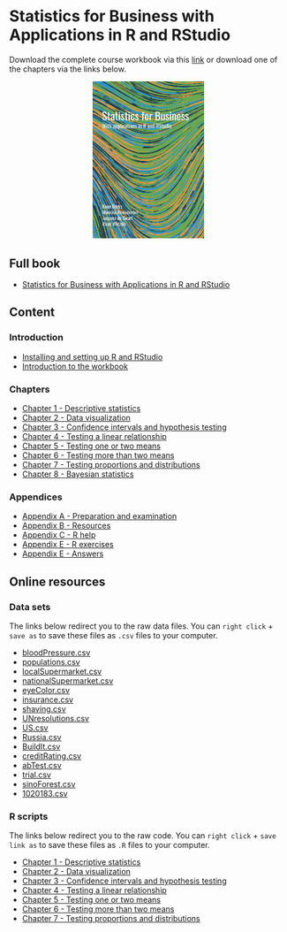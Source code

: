 # Statistics for Business with Applications in R and RStudio

Download the complete course workbook via this [link](https://github.com/koenderks/Statistics-for-Business-with-applications-in-R-and-RStudio/raw/master/Statistics%20for%20Business%20with%20applications%20in%20R%20and%20RStudio.pdf) or download one of the chapters via the links below.

<p align="center">
	<img src="sampleFrontPage.jpg" alt="cover" width="40%">
</p>

## Full book

* [Statistics for Business with Applications in R and RStudio](https://github.com/koenderks/Statistics-for-Business-with-applications-in-R-and-RStudio/raw/master/Statistics%20for%20Business%20with%20applications%20in%20R%20and%20RStudio.pdf)

## Content

### Introduction

* [Installing and setting up R and RStudio](https://github.com/koenderks/Statistics-for-Business-with-applications-in-R-and-RStudio/raw/master/Chapters/Installing%20and%20setting%20up%20R%20and%20RStudio.pdf)
* [Introduction to the workbook](https://github.com/koenderks/Statistics-for-Business-with-applications-in-R-and-RStudio/raw/master/Chapters/Introduction%20to%20the%20workbook.pdf)

### Chapters

* [Chapter 1 - Descriptive statistics](https://github.com/koenderks/Statistics-for-Business-with-applications-in-R-and-RStudio/raw/master/Chapters/Chapter%201%20-%20Descriptive%20statistics.pdf)
* [Chapter 2 - Data visualization](https://github.com/koenderks/Statistics-for-Business-with-applications-in-R-and-RStudio/raw/master/Chapters/Chapter%202%20-%20Data%20visualization.pdf)
* [Chapter 3 - Confidence intervals and hypothesis testing](https://github.com/koenderks/Statistics-for-Business-with-applications-in-R-and-RStudio/raw/master/Chapters/Chapter%203%20-%20Confidence%20intervals%20and%20hypothesis%20testing.pdf)
* [Chapter 4 - Testing a linear relationship](https://github.com/koenderks/Statistics-for-Business-with-applications-in-R-and-RStudio/raw/master/Chapters/Chapter%204%20-%20Testing%20a%20linear%20relationship.pdf)
* [Chapter 5 - Testing one or two means](https://github.com/koenderks/Statistics-for-Business-with-applications-in-R-and-RStudio/raw/master/Chapters/Chapter%205%20-%20Testing%20one%20or%20two%20means.pdf)
* [Chapter 6 - Testing more than two means](https://github.com/koenderks/Statistics-for-Business-with-applications-in-R-and-RStudio/raw/master/Chapters/Chapter%206%20-%20Testing%20more%20than%20two%20means.pdf)
* [Chapter 7 - Testing proportions and distributions](https://github.com/koenderks/Statistics-for-Business-with-applications-in-R-and-RStudio/raw/master/Chapters/Chapter%207%20-%20Testing%20proportions%20and%20distributions.pdf)
* [Chapter 8 - Bayesian statistics](https://github.com/koenderks/Statistics-for-Business-with-applications-in-R-and-RStudio/raw/master/Chapters/Chapter%208%20-%20Bayesian%20statistics.pdf)

### Appendices

* [Appendix A - Preparation and examination](https://github.com/koenderks/Statistics-for-Business-with-applications-in-R-and-RStudio/raw/master/Chapters/Appendix%20A%20-%20Preparation%20and%20examination.pdf)
* [Appendix B - Resources](https://github.com/koenderks/Statistics-for-Business-with-applications-in-R-and-RStudio/raw/master/Chapters/Appendix%20B%20-%20Resources.pdf)
* [Appendix C - R help](https://github.com/koenderks/Statistics-for-Business-with-applications-in-R-and-RStudio/raw/master/Chapters/Appendix%20C%20-%20R%20help.pdf)
* [Appendix E - R exercises](https://github.com/koenderks/Statistics-for-Business-with-applications-in-R-and-RStudio/raw/master/Chapters/Appendix%20D%20-%20R%20exercises.pdf)
* [Appendix E - Answers](https://github.com/koenderks/Statistics-for-Business-with-applications-in-R-and-RStudio/raw/master/Chapters/Appendix%20E%20-%20Answers.pdf)

## Online resources

### Data sets

The links below redirect you to the raw data files. You can `right click` + `save as` to save these files as `.csv` files to your computer.

* [bloodPressure.csv](https://raw.githubusercontent.com/koenderks/Statistics-for-Business-with-applications-in-R-and-RStudio/master/LaTeX/Files/Online%20resources/bloodPressure.csv)
* [populations.csv](https://raw.githubusercontent.com/koenderks/Statistics-for-Business-with-applications-in-R-and-RStudio/master/LaTeX/Files/Online%20resources/populations.csv)
* [localSupermarket.csv](https://raw.githubusercontent.com/koenderks/Statistics-for-Business-with-applications-in-R-and-RStudio/master/LaTeX/Files/Online%20resources/localSupermarket.csv)
* [nationalSupermarket.csv](https://raw.githubusercontent.com/koenderks/Statistics-for-Business-with-applications-in-R-and-RStudio/master/LaTeX/Files/Online%20resources/nationalSupermarket.csv)
* [eyeColor.csv](https://raw.githubusercontent.com/koenderks/Statistics-for-Business-with-applications-in-R-and-RStudio/master/LaTeX/Files/Online%20resources/eyeColor.csv)
* [insurance.csv](https://raw.githubusercontent.com/koenderks/Statistics-for-Business-with-applications-in-R-and-RStudio/master/LaTeX/Files/Online%20resources/insurance.csv)
* [shaving.csv](https://raw.githubusercontent.com/koenderks/Statistics-for-Business-with-applications-in-R-and-RStudio/master/LaTeX/Files/Online%20resources/shaving.csv)
* [UNresolutions.csv](https://raw.githubusercontent.com/koenderks/Statistics-for-Business-with-applications-in-R-and-RStudio/master/LaTeX/Files/Online%20resources/UNresolutions.csv)
* [US.csv](https://raw.githubusercontent.com/koenderks/Statistics-for-Business-with-applications-in-R-and-RStudio/master/LaTeX/Files/Online%20resources/US.csv)
* [Russia.csv](https://raw.githubusercontent.com/koenderks/Statistics-for-Business-with-applications-in-R-and-RStudio/master/LaTeX/Files/Online%20resources/Russia.csv)
* [BuildIt.csv](https://raw.githubusercontent.com/koenderks/Statistics-for-Business-with-applications-in-R-and-RStudio/master/LaTeX/Files/Online%20resources/BuildIt.csv)
* [creditRating.csv](https://raw.githubusercontent.com/koenderks/Statistics-for-Business-with-applications-in-R-and-RStudio/master/LaTeX/Files/Online%20resources/creditRating.csv)
* [abTest.csv](https://raw.githubusercontent.com/koenderks/Statistics-for-Business-with-applications-in-R-and-RStudio/master/LaTeX/Files/Online%20resources/abTest.csv)
* [trial.csv](https://raw.githubusercontent.com/koenderks/Statistics-for-Business-with-applications-in-R-and-RStudio/master/LaTeX/Files/Online%20resources/trial.csv)
* [sinoForest.csv](https://raw.githubusercontent.com/koenderks/Statistics-for-Business-with-applications-in-R-and-RStudio/master/LaTeX/Files/Online%20resources/sinoForest.csv)
* [1020183.csv](https://raw.githubusercontent.com/koenderks/Statistics-for-Business-with-applications-in-R-and-RStudio/master/LaTeX/Files/Online%20resources/1020183.csv)

### R scripts

The links below redirect you to the raw code. You can `right click` + `save link as` to save these files as `.R` files to your computer.

* [Chapter 1 - Descriptive statistics](https://raw.githubusercontent.com/koenderks/Statistics-for-Business-with-applications-in-R-and-RStudio/master/Chapters/R%20scripts/Chapter%201%20-%20Descriptive%20statistics.R)
* [Chapter 2 - Data visualization](https://raw.githubusercontent.com/koenderks/Statistics-for-Business-with-applications-in-R-and-RStudio/master/Chapters/R%20scripts/Chapter%202%20-%20Data%20visualization.R)
* [Chapter 3 - Confidence intervals and hypothesis testing](https://raw.githubusercontent.com/koenderks/Statistics-for-Business-with-applications-in-R-and-RStudio/master/Chapters/R%20scripts/Chapter%203%20-%20Confidence%20intervals%20and%20hypothesis%20testing.R)
* [Chapter 4 - Testing a linear relationship](https://raw.githubusercontent.com/koenderks/Statistics-for-Business-with-applications-in-R-and-RStudio/master/Chapters/R%20scripts/Chapter%204%20-%20Testing%20a%20linear%20relationship.R)
* [Chapter 5 - Testing one or two means](https://raw.githubusercontent.com/koenderks/Statistics-for-Business-with-applications-in-R-and-RStudio/master/Chapters/R%20scripts/Chapter%205%20-%20Testing%20one%20or%20two%20means.R)
* [Chapter 6 - Testing more than two means](https://raw.githubusercontent.com/koenderks/Statistics-for-Business-with-applications-in-R-and-RStudio/master/Chapters/R%20scripts/Chapter%206%20-%20Testing%20more%20than%20two%20means.R)
* [Chapter 7 - Testing proportions and distributions](https://raw.githubusercontent.com/koenderks/Statistics-for-Business-with-applications-in-R-and-RStudio/master/Chapters/R%20scripts/Chapter%207%20-%20Testing%20proportions%20and%20distributions.R)
